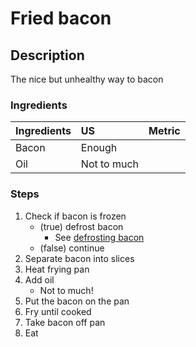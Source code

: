# Fried bacon
## Description
The nice but unhealthy way to bacon

### Ingredients

|Ingredients | US    |Metric |
|:-----------|:------|:------|
| Bacon | Enough |
| Oil | Not to much |

### Steps

1. Check if bacon is frozen
	- (true) defrost bacon
		- See [defrosting bacon](DefrostingBacon.md)
	- (false) continue
2. Separate bacon into slices
3. Heat frying pan
4. Add oil
	- Not to much!
5. Put the bacon on the pan
6. Fry until cooked
7. Take bacon off pan
8. Eat

